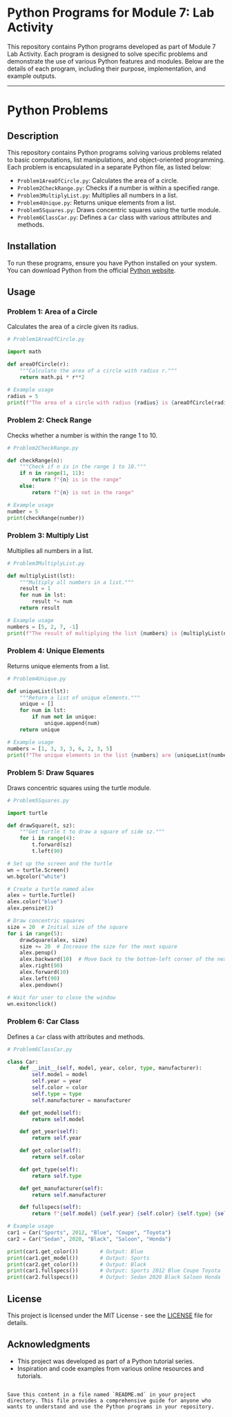 # Python Programs for Module 7: Lab Activity

This repository contains Python programs developed as part of Module 7 Lab Activity. Each program is designed to solve specific problems and demonstrate the use of various Python features and modules. Below are the details of each program, including their purpose, implementation, and example outputs.

---

# Python Problems

## Description
This repository contains Python programs solving various problems related to basic computations, list manipulations, and object-oriented programming. Each problem is encapsulated in a separate Python file, as listed below:

- `Problem1AreaOfCircle.py`: Calculates the area of a circle.
- `Problem2CheckRange.py`: Checks if a number is within a specified range.
- `Problem3MultiplyList.py`: Multiplies all numbers in a list.
- `Problem4Unique.py`: Returns unique elements from a list.
- `Problem5Squares.py`: Draws concentric squares using the turtle module.
- `Problem6ClassCar.py`: Defines a `Car` class with various attributes and methods.

## Installation
To run these programs, ensure you have Python installed on your system. You can download Python from the official [Python website](https://www.python.org/).

## Usage
### Problem 1: Area of a Circle
Calculates the area of a circle given its radius.

```python
# Problem1AreaOfCircle.py

import math

def areaOfCircle(r):
    """Calculate the area of a circle with radius r."""
    return math.pi * r**2

# Example usage
radius = 5
print(f"The area of a circle with radius {radius} is {areaOfCircle(radius)}")
```

### Problem 2: Check Range
Checks whether a number is within the range 1 to 10.

```python
# Problem2CheckRange.py

def checkRange(n):
    """Check if n is in the range 1 to 10."""
    if n in range(1, 11):
        return f"{n} is in the range"
    else:
        return f"{n} is not in the range"

# Example usage
number = 5
print(checkRange(number))
```

### Problem 3: Multiply List
Multiplies all numbers in a list.

```python
# Problem3MultiplyList.py

def multiplyList(lst):
    """Multiply all numbers in a list."""
    result = 1
    for num in lst:
        result *= num
    return result

# Example usage
numbers = [5, 2, 7, -1]
print(f"The result of multiplying the list {numbers} is {multiplyList(numbers)}")
```

### Problem 4: Unique Elements
Returns unique elements from a list.

```python
# Problem4Unique.py

def uniqueList(lst):
    """Return a list of unique elements."""
    unique = []
    for num in lst:
        if num not in unique:
            unique.append(num)
    return unique

# Example usage
numbers = [1, 3, 3, 3, 6, 2, 3, 5]
print(f"The unique elements in the list {numbers} are {uniqueList(numbers)}")
```

### Problem 5: Draw Squares
Draws concentric squares using the turtle module.

```python
# Problem5Squares.py

import turtle

def drawSquare(t, sz):
    """Get turtle t to draw a square of side sz."""
    for i in range(4):
        t.forward(sz)
        t.left(90)

# Set up the screen and the turtle
wn = turtle.Screen()
wn.bgcolor("white")

# Create a turtle named alex
alex = turtle.Turtle()
alex.color("blue")
alex.pensize(2)

# Draw concentric squares
size = 20  # Initial size of the square
for i in range(5):
    drawSquare(alex, size)
    size += 20  # Increase the size for the next square
    alex.penup()
    alex.backward(10)  # Move back to the bottom-left corner of the next square
    alex.right(90)
    alex.forward(10)
    alex.left(90)
    alex.pendown()

# Wait for user to close the window
wn.exitonclick()
```

### Problem 6: Car Class
Defines a `Car` class with attributes and methods.

```python
# Problem6ClassCar.py

class Car:
    def __init__(self, model, year, color, type, manufacturer):
        self.model = model
        self.year = year
        self.color = color
        self.type = type
        self.manufacturer = manufacturer

    def get_model(self):
        return self.model

    def get_year(self):
        return self.year

    def get_color(self):
        return self.color

    def get_type(self):
        return self.type

    def get_manufacturer(self):
        return self.manufacturer

    def fullspecs(self):
        return f"{self.model} {self.year} {self.color} {self.type} {self.manufacturer}"

# Example usage
car1 = Car("Sports", 2012, "Blue", "Coupe", "Toyota")
car2 = Car("Sedan", 2020, "Black", "Saloon", "Honda")

print(car1.get_color())       # Output: Blue
print(car1.get_model())       # Output: Sports
print(car2.get_color())       # Output: Black
print(car1.fullspecs())       # Output: Sports 2012 Blue Coupe Toyota
print(car2.fullspecs())       # Output: Sedan 2020 Black Saloon Honda
```

## License
This project is licensed under the MIT License - see the [LICENSE](LICENSE) file for details.

## Acknowledgments
- This project was developed as part of a Python tutorial series.
- Inspiration and code examples from various online resources and tutorials.
```

Save this content in a file named `README.md` in your project directory. This file provides a comprehensive guide for anyone who wants to understand and use the Python programs in your repository.
